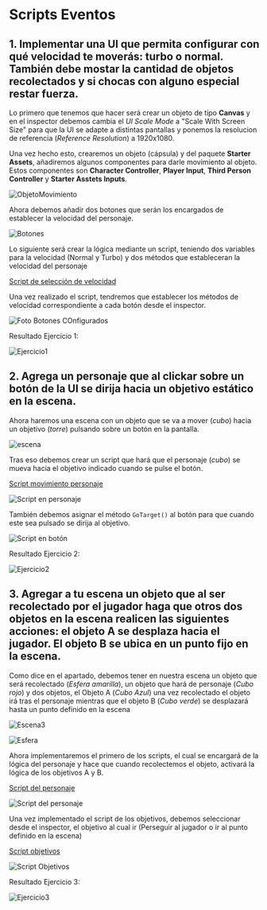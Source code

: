# Scripts Eventos

## 1. Implementar una UI que permita configurar con qué velocidad te moverás: turbo o normal. También debe mostar la cantidad de objetos recolectados y si chocas con alguno especial restar fuerza.

Lo primero que tenemos que hacer será crear un objeto de tipo **Canvas** y en el inspector debemos cambia el *UI Scale Mode* a "Scale With Screen Size" para que la UI se adapte a distintas pantallas y ponemos la resolucion de referencia (*Reference Resolution*) a 1920x1080.

Una vez hecho esto, crearemos un objeto (cápsula) y del paquete **Starter Assets**, añadiremos algunos componentes para darle movimiento al objeto. Estos componentes son **Character Controller**, **Player Input**, **Third Person Controller** y **Starter Asstets Inputs**.

![ObjetoMovimiento](https://github.com/Alu0101030562/Screenshots/blob/main/Screenshots/Scrpts-eventos/1.%20objectos.PNG)

Ahora debemos añadir dos botones que serán los encargados de establecer la velocidad del personaje.

![Botones](https://github.com/Alu0101030562/Screenshots/blob/main/Screenshots/Scrpts-eventos/2.%20Botones.PNG)

Lo siguiente será crear la lógica mediante un script, teniendo dos variables para la velocidad (Normal y Turbo) y dos métodos que estableceran la velocidad del personaje

[Script de selección de velocidad](https://github.com/Alu0101030562/Scripts-Eventos/blob/main/Assets/Scripts/SpeedSelector.cs)

Una vez realizado el script, tendremos que establecer los métodos de velocidad correspondiente a cada botón desde el inspector.

![Foto Botones COnfigurados](https://github.com/Alu0101030562/Screenshots/blob/main/Screenshots/Scrpts-eventos/2.1%20botones%20configurados.PNG)

Resultado Ejercicio 1:

![Ejercicio1](https://github.com/Alu0101030562/Screenshots/blob/main/Screenshots/Scrpts-eventos/ejercicio1.gif)

## 2. Agrega un personaje que al clickar sobre un botón de la UI se dirija hacia un objetivo estático en la escena.

Ahora haremos una escena con un objeto que se va a mover (*cubo*) hacia un objetivo (*torre*) pulsando sobre un botón en la pantalla.

![escena](https://github.com/Alu0101030562/Screenshots/blob/main/Screenshots/Scrpts-eventos/3.%20objetos.PNG)

Tras eso debemos crear un script que hará que el personaje (*cubo*) se mueva hacia el objetivo indicado cuando se pulse el botón.

[Script movimiento personaje](https://github.com/Alu0101030562/Scripts-Eventos/blob/main/Assets/Scripts/FollowObjective.cs)

![Script en personaje](https://github.com/Alu0101030562/Screenshots/blob/main/Screenshots/Scrpts-eventos/4.%20script%20personaje.PNG)

También debemos asignar el método `GoTarget()` al botón para que cuando este sea pulsado se dirija al objetivo.

![Script en botón](https://github.com/Alu0101030562/Screenshots/blob/main/Screenshots/Scrpts-eventos/5.%20Script%20Boton.PNG)

Resultado Ejercicio 2:

![Ejercicio2](https://github.com/Alu0101030562/Screenshots/blob/main/Screenshots/Scrpts-eventos/ejercicio2.gif)

## 3. Agregar a tu escena un objeto que al ser recolectado por el jugador haga que otros dos objetos en la escena realicen las siguientes acciones: el objeto A se desplaza hacia el jugador. El objeto B se ubica en un punto fijo en la escena.
 
Como dice en el apartado, debemos tener en nuestra escena un objeto que será recolectado (*Esfera amarilla*), un objeto que hará de personaje (*Cubo rojo*) y dos objetos, el Objeto A (*Cubo Azul*) una vez recolectado el objeto irá tras el personaje mientras que el objeto B (*Cubo verde*) se desplazará hasta un punto definido en la escena

![Escena3](https://github.com/Alu0101030562/Screenshots/blob/main/Screenshots/Scrpts-eventos/6.%20Objetos.PNG)

![Esfera](https://github.com/Alu0101030562/Screenshots/blob/main/Screenshots/Scrpts-eventos/7.%20Objetivo.PNG)

Ahora implementaremos el primero de los scripts, el cual se encargará de la lógica del personaje y hace que cuando recolectemos el objeto, activará la lógica de los objetivos A y B.

[Script del personaje](https://github.com/Alu0101030562/Scripts-Eventos/blob/main/Assets/Scripts/CollectItem.cs)

![Script del personaje](https://github.com/Alu0101030562/Screenshots/blob/main/Screenshots/Scrpts-eventos/8.%20Script%20Personaje2.PNG)

Una vez implementado el script de los objetivos, debemos seleccionar desde el inspector, el objetivo al cual ir (Perseguir al jugador o ir al punto definido en la escena)

[Script objetivos](https://github.com/Alu0101030562/Scripts-Eventos/blob/main/Assets/Scripts/ObjectTarget.cs)

![Script Objetivos](https://github.com/Alu0101030562/Screenshots/blob/main/Screenshots/Scrpts-eventos/9.%20Script%20objetivos.PNG)

Resultado Ejercicio 3:

![Ejercicio3](https://github.com/Alu0101030562/Screenshots/blob/main/Screenshots/Scrpts-eventos/ejercicio3.gif)
